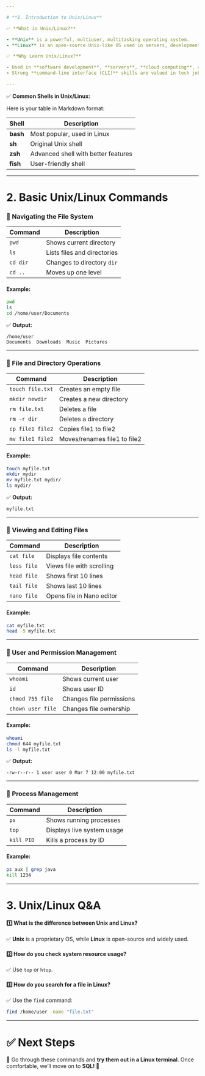 ```yaml
---

# **1. Introduction to Unix/Linux**

✅ **What is Unix/Linux?**

- **Unix** is a powerful, multiuser, multitasking operating system.
- **Linux** is an open-source Unix-like OS used in servers, development, and DevOps.

✅ **Why Learn Unix/Linux?**

- Used in **software development**, **servers**, **cloud computing**, and **DevOps**.
- Strong **command-line interface (CLI)** skills are valued in tech jobs.
 
---
```


✅ **Common Shells in Unix/Linux:**

Here is your table in Markdown format:

| **Shell** | **Description**                     |
|-----------|-------------------------------------|
| **bash**  | Most popular, used in Linux         |
| **sh**    | Original Unix shell                 |
| **zsh**   | Advanced shell with better features |
| **fish**  | User-friendly shell                 |

---

# **2. Basic Unix/Linux Commands**

### **🔹 Navigating the File System**

| **Command** | **Description**             |
|-------------|-----------------------------|
| `pwd`       | Shows current directory     |
| `ls`        | Lists files and directories |
| `cd dir`    | Changes to directory `dir`  |
| `cd ..`     | Moves up one level          |

#### **Example:**

```bash
pwd
ls
cd /home/user/Documents
```

✅ **Output:**

```
/home/user
Documents  Downloads  Music  Pictures
```

---

### **🔹 File and Directory Operations**

| **Command**      | **Description**              |
|------------------|------------------------------|
| `touch file.txt` | Creates an empty file        |
| `mkdir newdir`   | Creates a new directory      |
| `rm file.txt`    | Deletes a file               |
| `rm -r dir`      | Deletes a directory          |
| `cp file1 file2` | Copies file1 to file2        |
| `mv file1 file2` | Moves/renames file1 to file2 |

#### **Example:**

```bash
touch myfile.txt
mkdir mydir
mv myfile.txt mydir/
ls mydir/
```

✅ **Output:**

```
myfile.txt
```

---

### **🔹 Viewing and Editing Files**

| **Command** | **Description**           |
|-------------|---------------------------|
| `cat file`  | Displays file contents    |
| `less file` | Views file with scrolling |
| `head file` | Shows first 10 lines      |
| `tail file` | Shows last 10 lines       |
| `nano file` | Opens file in Nano editor |

#### **Example:**

```bash
cat myfile.txt
head -5 myfile.txt
```

---

### **🔹 User and Permission Management**

| **Command**       | **Description**          |
|-------------------|--------------------------|
| `whoami`          | Shows current user       |
| `id`              | Shows user ID            |
| `chmod 755 file`  | Changes file permissions |
| `chown user file` | Changes file ownership   |

#### **Example:**

```bash
whoami
chmod 644 myfile.txt
ls -l myfile.txt
```

✅ **Output:**

```
-rw-r--r-- 1 user user 0 Mar 7 12:00 myfile.txt
```

---

### **🔹 Process Management**

| **Command** | **Description**            |
|-------------|----------------------------|
| `ps`        | Shows running processes    |
| `top`       | Displays live system usage |
| `kill PID`  | Kills a process by ID      |

#### **Example:**

```bash
ps aux | grep java
kill 1234
```

---

# **3. Unix/Linux Q&A**

#### 1️⃣ What is the difference between Unix and Linux?

✅ **Unix** is a proprietary OS, while **Linux** is open-source and widely used.

#### 2️⃣ How do you check system resource usage?

✅ Use `top` or `htop`.

#### 3️⃣ How do you search for a file in Linux?

✅ Use the `find` command:

```bash
find /home/user -name "file.txt"
```

---

# ✅ **Next Steps**

📌 Go through these commands and **try them out in a Linux terminal**. Once comfortable, we’ll move on to **SQL! 🚀**